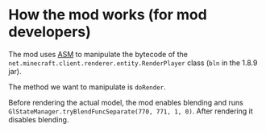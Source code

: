 # How the mod works (for mod developers)
The mod uses [ASM](https://asm.ow2.io/) to manipulate the bytecode of the `net.minecraft.client.renderer.entity.RenderPlayer`
class (`bln` in the 1.8.9 jar).

The method we want to manipulate is `doRender`.

Before rendering the actual model, the mod enables blending and runs `GlStateManager.tryBlendFuncSeparate(770, 771, 1, 0)`.
After rendering it disables blending.